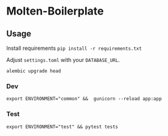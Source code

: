 # Molten-Boilerplate

## Usage
Install requirements `pip install -r requirements.txt`

Adjust `settings.toml` with your `DATABASE_URL`.

`alembic upgrade head`

### Dev
`export ENVIRONMENT="common" &&  gunicorn --reload app:app`

### Test
`export ENVIRONMENT="test" && pytest tests`    
